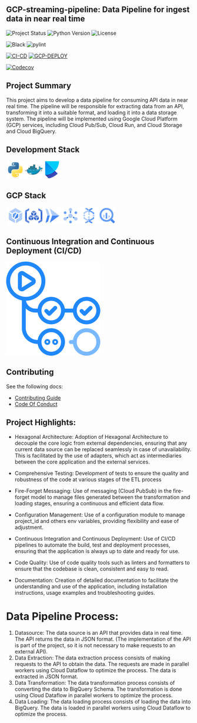 ## GCP-streaming-pipeline: Data Pipeline for ingest data in near real time
![Project Status](https://img.shields.io/badge/status-development-yellow?style=for-the-badge&logo=github)
![Python Version](https://img.shields.io/badge/python-3.9-blue?style=for-the-badge&logo=python)
![License](https://img.shields.io/badge/license-MIT-blue?style=for-the-badge&logo=mit)


![Black](https://img.shields.io/badge/code%20style-black-000000.svg?style=for-the-badge&logo=python)
![pylint](https://img.shields.io/badge/pylint-10.00-green?style=for-the-badge&logo=python)

[![CI-CD](https://img.shields.io/github/actions/workflow/status/IvanildoBarauna/GCP-streaming-pipeline/CI-CD.yaml?&style=for-the-badge&logo=githubactions&cacheSeconds=60&label=CI-CD)](https://github.com/IvanildoBarauna/GCP-streaming-pipeline/actions/workflows/CI-CD.yml)
[![GCP-DEPLOY](https://img.shields.io/github/actions/workflow/status/IvanildoBarauna/GCP-streaming-pipeline/deploy-cloud-run.yaml?&style=for-the-badge&logo=githubactions&cacheSeconds=60&label=DOCKER-DEPLOY)](https://github.com/IvanildoBarauna/GCP-streaming-pipeline/actions/workflows/deploy-cloud-run.yaml)

[![Codecov](https://img.shields.io/codecov/c/github/IvanildoBarauna/GCP-streaming-pipeline?style=for-the-badge&logo=codecov)](https://app.codecov.io/gh/IvanildoBarauna/GCP-streaming-pipeline)

## Project Summary

This project aims to develop a data pipeline for consuming API data in near real time.
The pipeline will be responsible for extracting data from an API, transforming it into a suitable format, and loading it into a data storage system.
The pipeline will be implemented using Google Cloud Platform (GCP) services, including Cloud Pub/Sub, Cloud Run, and Cloud Storage and Cloud BigQuery.


## Development Stack

<img src="https://github.com/devicons/devicon/blob/master/icons/python/python-original.svg" Alt="Python" width="50" height="50"><img src="https://github.com/devicons/devicon/blob/master/icons/docker/docker-original.svg" Alt="Docker" width="50" height="50"><img src="https://github.com/devicons/devicon/blob/master/icons/poetry/poetry-original.svg" Alt="Poetry" width="50" height="50">

## GCP Stack
<img src="docs/icons/cloud-build.png" Alt="AR" width="50" height="50"><img src="docs/icons/artifact-registry.png" Alt="AR" width="50" height="50"><img src="docs/icons/cloud-run.png" Alt="AR" width="50" height="50"><img src="docs/icons/pubsub.png" Alt="AR" width="50" height="50"><img src="docs/icons/dataflow.png" Alt="AR" width="50" height="50"><img src="docs/icons/bigquery.png" Alt="AR" width="50" height="50">


## Continuous Integration and Continuous Deployment (CI/CD)
![Git](https://github.com/devicons/devicon/blob/master/icons/githubactions/githubactions-original.svg)


## Contributing

See the following docs:

- [Contributing Guide](https://github.com/IvanildoBarauna/GCP-streaming-pipeline/blob/main/CONTRIBUTING.md)
- [Code Of Conduct](https://github.com/IvanildoBarauna/GCP-streaming-pipeline/blob/main/CODE_OF_CONDUCT.md)

## Project Highlights:

- Hexagonal Architecture: Adoption of Hexagonal Architecture to decouple the core logic from external dependencies, ensuring that any current data source can be replaced seamlessly in case of unavailability. This is facilitated by the use of adapters, which act as intermediaries between the core application and the external services.

- Comprehensive Testing: Development of tests to ensure the quality and robustness of the code at various stages of the ETL process

- Fire-Forget Messaging: Use of messaging (Cloud PubSub) in the fire-forget model to manage files generated between the transformation and loading stages, ensuring a continuous and efficient data flow.

- Configuration Management: Use of a configuration module to manage project_id and others env variables, providing flexibility and ease of adjustment.

- Continuous Integration and Continuous Deployment: Use of CI/CD pipelines to automate the build, test and deployment processes, ensuring that the application is always up to date and ready for use.

- Code Quality: Use of code quality tools such as linters and formatters to ensure that the codebase is clean, consistent and easy to read.

- Documentation: Creation of detailed documentation to facilitate the understanding and use of the application, including installation instructions, usage examples and troubleshooting guides.


# Data Pipeline Process:

1. Datasource: The data source is an API that provides data in real time. The API returns the data in JSON format. (The implementation of the API is part of the project, so it is not necessary to make requests to an external API).
2. Data Extraction: The data extraction process consists of making requests to the API to obtain the data. The requests are made in parallel workers using Cloud Dataflow to optimize the process. The data is extracted in JSON format.
3. Data Transformation: The data transformation process consists of converting the data to BigQuery Schema. The transformation is done using Cloud Dataflow in parallel workers to optimize the process.
4. Data Loading: The data loading process consists of loading the data into BigQuery. The data is loaded in parallel workers using Cloud Dataflow to optimize the process.